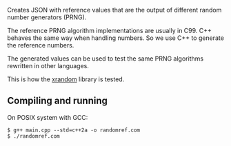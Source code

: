 Creates JSON with reference values that are the output of different random 
number generators (PRNG).

The reference PRNG algorithm implementations are usually in C99. C++ behaves 
the same way when handling numbers. So we use C++ to generate the reference 
numbers.

The generated values can be used to test the same PRNG algorithms rewritten 
in other languages.

This is how the [xrandom](https://github.com/rtmigo/xrandom) 
library is tested.

## Compiling and running 

On POSIX system with GCC:

``` shell
$ g++ main.cpp --std=c++2a -o randomref.com
$ ./randomref.com
```